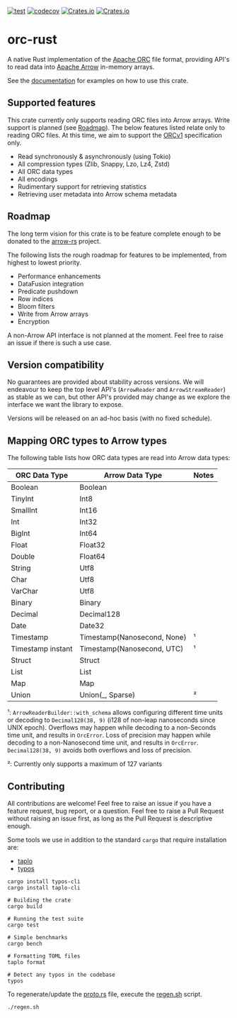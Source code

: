 [![test](https://github.com/datafusion-contrib/datafusion-orc/actions/workflows/ci.yml/badge.svg)](https://github.com/datafusion-contrib/datafusion-orc/actions/workflows/ci.yml)
[![codecov](https://codecov.io/gh/WenyXu/orc-rs/branch/main/graph/badge.svg?token=2CSHZX02XM)](https://codecov.io/gh/WenyXu/orc-rs)
[![Crates.io](https://img.shields.io/crates/v/orc-rust)](https://crates.io/crates/orc-rust)
[![Crates.io](https://img.shields.io/crates/d/orc-rust)](https://crates.io/crates/orc-rust)

# orc-rust

A native Rust implementation of the [Apache ORC](https://orc.apache.org) file format,
providing API's to read data into [Apache Arrow](https://arrow.apache.org) in-memory arrays.

See the [documentation](https://docs.rs/orc-rust/latest/orc_rust/) for examples on how to use this crate.

## Supported features

This crate currently only supports reading ORC files into Arrow arrays. Write support is planned
(see [Roadmap](#roadmap)). The below features listed relate only to reading ORC files.
At this time, we aim to support the [ORCv1](https://orc.apache.org/specification/ORCv1/) specification only.

- Read synchronously & asynchronously (using Tokio)
- All compression types (Zlib, Snappy, Lzo, Lz4, Zstd)
- All ORC data types
- All encodings
- Rudimentary support for retrieving statistics
- Retrieving user metadata into Arrow schema metadata

## Roadmap

The long term vision for this crate is to be feature complete enough to be donated to the
[arrow-rs](https://github.com/apache/arrow-rs) project.

The following lists the rough roadmap for features to be implemented, from highest to lowest priority.

- Performance enhancements
- DataFusion integration
- Predicate pushdown
- Row indices
- Bloom filters
- Write from Arrow arrays
- Encryption

A non-Arrow API interface is not planned at the moment. Feel free to raise an issue if there is such
a use case.

## Version compatibility

No guarantees are provided about stability across versions. We will endeavour to keep the top level API's
(`ArrowReader` and `ArrowStreamReader`) as stable as we can, but other API's provided may change as we
explore the interface we want the library to expose.

Versions will be released on an ad-hoc basis (with no fixed schedule).

## Mapping ORC types to Arrow types

The following table lists how ORC data types are read into Arrow data types:

| ORC Data Type     | Arrow Data Type             | Notes |
| ----------------- | --------------------------  | ----- |
| Boolean           | Boolean                     |       |
| TinyInt           | Int8                        |       |
| SmallInt          | Int16                       |       |
| Int               | Int32                       |       |
| BigInt            | Int64                       |       |
| Float             | Float32                     |       |
| Double            | Float64                     |       |
| String            | Utf8                        |       |
| Char              | Utf8                        |       |
| VarChar           | Utf8                        |       |
| Binary            | Binary                      |       |
| Decimal           | Decimal128                  |       |
| Date              | Date32                      |       |
| Timestamp         | Timestamp(Nanosecond, None) | ¹     |
| Timestamp instant | Timestamp(Nanosecond, UTC)  | ¹     |
| Struct            | Struct                      |       |
| List              | List                        |       |
| Map               | Map                         |       |
| Union             | Union(_, Sparse)            | ²     |

¹: `ArrowReaderBuilder::with_schema` allows configuring different time units or decoding to
`Decimal128(38, 9)` (i128 of non-leap nanoseconds since UNIX epoch).
Overflows may happen while decoding to a non-Seconds time unit, and results in `OrcError`.
Loss of precision may happen while decoding to a non-Nanosecond time unit, and results in `OrcError`.
`Decimal128(38, 9)` avoids both overflows and loss of precision.

²: Currently only supports a maximum of 127 variants

## Contributing

All contributions are welcome! Feel free to raise an issue if you have a feature request, bug report,
or a question. Feel free to raise a Pull Request without raising an issue first, as long as the Pull
Request is descriptive enough.

Some tools we use in addition to the standard `cargo` that require installation are:

- [taplo](https://taplo.tamasfe.dev/)
- [typos](https://crates.io/crates/typos)

```shell
cargo install typos-cli
cargo install taplo-cli
```

```shell
# Building the crate
cargo build

# Running the test suite
cargo test

# Simple benchmarks
cargo bench

# Formatting TOML files
taplo format

# Detect any typos in the codebase
typos
```

To regenerate/update the [proto.rs](src/proto.rs) file, execute the [regen.sh](regen.sh) script.

```shell
./regen.sh
```

